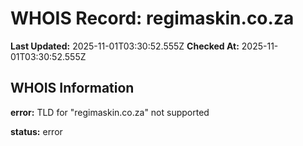 # WHOIS Record: regimaskin.co.za

**Last Updated:** 2025-11-01T03:30:52.555Z
**Checked At:** 2025-11-01T03:30:52.555Z

## WHOIS Information

**error:** TLD for "regimaskin.co.za" not supported

**status:** error

